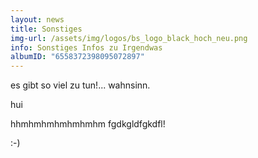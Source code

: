 ```yaml
---
layout: news
title: Sonstiges
img-url: /assets/img/logos/bs_logo_black_hoch_neu.png
info: Sonstiges Infos zu Irgendwas
albumID: "6558372398095072897"
---
```

es gibt so viel zu tun!... wahnsinn.

hui

hhmhmhmhmhmhmhm fgdkgldfgkdfl!

:-)